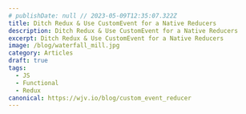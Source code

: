 ```yaml
---
# publishDate: null // 2023-05-09T12:35:07.322Z
title: Ditch Redux & Use CustomEvent for a Native Reducers
description: Ditch Redux & Use CustomEvent for a Native Reducers
excerpt: Ditch Redux & Use CustomEvent for a Native Reducers
image: /blog/waterfall_mill.jpg
category: Articles
draft: true
tags:
  - JS
  - Functional
  - Redux
canonical: https://wjv.io/blog/custom_event_reducer
---
```

